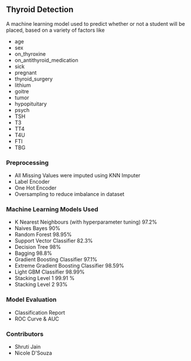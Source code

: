 ## Thyroid Detection
A machine learning model used to predict whether or not a student will be placed, based on a variety of factors like
-  age                      
-  sex  
-  on_thyroxine             
-  on_antithyroid_medication  
-  sick  
-  pregnant  
-  thyroid_surgery 
-  lithium  
-  goitre    
-  tumor   
-  hypopituitary 
-  psych 
-  TSH
-  T3 
-  TT4 
-  T4U 
-  FTI 
-  TBG  
### Preprocessing ###
- All Missing Values were imputed  using KNN Imputer
- Label Encoder
- One Hot Encoder
- Oversampling to reduce imbalance in dataset
### Machine Learning Models Used ###
- K Nearest Neighbours (with hyperparameter tuning) 97.2%
- Naives Bayes 90%
- Random Forest 98.95%
- Support Vector Classifier 82.3%
- Decision Tree 98%
- Bagging 98.8%
- Gradient Boosting Classifier 97.1%
- Extreme Gradient Boosting Classifier 98.59%
- Light GBM Classifier 98.99%
- Stacking Level 1 99.91 %
- Stacking Level 2 93%
### Model Evaluation ###
- Classification Report
- ROC Curve & AUC


### Contributors ###
- Shruti Jain
- Nicole D'Souza

